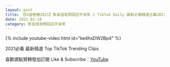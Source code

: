 ```yaml
---
layout: post
title: 【抖音熱搜2021】陈自瑶发照回应不会笑 1 TikTok Daily 最新必看精選合集2021 01 14
date: 2021-01-14
category: 陈自瑶发照回应不会笑
---
```


{% include youtube-video.html id="ke4hsDW2Bp4" %}

2021必看 最新精選 Top TikTok Trending Clips

喜歡請點贊轉發加訂閱 Like & Subscribe：[YouTube](https://www.youtube.com/channel/UCAoR7VcanIPd04uEq_GIylA/videos)


